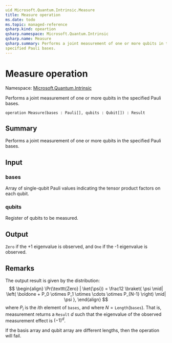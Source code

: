 ```yaml
---
uid Microsoft.Quantum.Intrinsic.Measure
title: Measure operation
ms.date: todo
ms.topic: managed-reference
qsharp.kind: opeartion
qsharp.namespace: Microsoft.Quantum.Intrinsic
qsharp.name: Measure
qsharp.summary: Performs a joint measurement of one or more qubits in the
specified Pauli bases.
---
```


# Measure operation

Namespace: [Microsoft.Quantum.Intrinsic](xref:Microsoft.Quantum.Intrinsic)

Performs a joint measurement of one or more qubits in the
specified Pauli bases.
```qsharp
operation Measure(bases : Pauli[], qubits : Qubit[]) : Result
```

## Summary
Performs a joint measurement of one or more qubits in the
specified Pauli bases.

## Input
### bases
Array of single-qubit Pauli values indicating the tensor product
factors on each qubit.
### qubits
Register of qubits to be measured.

## Output
`Zero` if the +1 eigenvalue is observed, and `One` if
the -1 eigenvalue is observed.

## Remarks
The output result is given by the distribution:
$$
\begin{align}
    \Pr(\texttt{Zero} | \ket{\psi}) =
        \frac12 \braket{
            \psi \mid|
            \left(
                \boldone + P_0 \otimes P_1 \otimes \cdots \otimes P_{N-1}
            \right) \mid|
            \psi
        },
\end{align}
$$
where $P_i$ is the $i$th element of `bases`, and where
$N = \texttt{Length}(\texttt{bases})$.
That is, measurement returns a `Result` $d$ such that the eigenvalue of the
observed measurement effect is $(-1)^d$.

If the basis array and qubit array are different lengths, then the
operation will fail.
